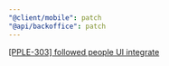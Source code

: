 ```yaml
---
"@client/mobile": patch
"@api/backoffice": patch
---
```


[[PPLE-303] followed people UI integrate](https://linear.app/snts/issue/PPLE-303/followed-people-ui-and-integrate)
